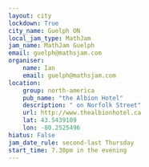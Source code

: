 ```yaml
---
layout: city                                           
lockdown: True
city_name: Guelph ON
local_jam_type: MathJam
jam_name: MathJam Guelph
email: guelph@mathsjam.com
organiser:
    name: Ian
    email: guelph@mathsjam.com
location:
    group: north-america
    pub_name: "the Albion Hotel"
    description: " on Norfolk Street"
    url: http://www.thealbionhotel.ca
    lat: 43.5439109
    lon: -80.2525496
hiatus: False
jam_date_rule: second-last Thursday
start_time: 7.30pm in the evening
---
```


